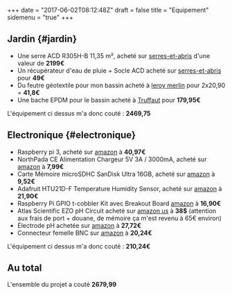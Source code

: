 +++
date = "2017-06-02T08:12:48Z"
draft = false
title = "Equipement"
sidemenu = "true"
+++

## Jardin {#jardin}

- Une serre ACD R305H-B 11,35 m², acheté sur [serres-et-abris](https://www.serres-et-abris.com/199-serre-r305h-b-acd-1135-m-verre-trempe-securitparois-droites.html) d'une valeur de **2199€**
- Un récupérateur d'eau de pluie + Socle ACD acheté sur [serres-et-abris](https://www.serres-et-abris.com/158-recuperateur-d-eau-socle-acd-tous-types-de-serres.html) pour **49€**
- Du feutre géotextile pour mon bassin acheté à [leroy merlin](https://www.leroymerlin.fr/v3/p/produits/feutre-geotextile-pour-liner-ubbink-geotextile-l-5-x-l-2-m-e136898) pour 2x20,90 = **41,8€**
- Une bache EPDM pour le bassin acheté à [Truffaut](http://www.truffaut.com/produit/bache-de-bassin-epdm-epaisseur-0-6-mm-dim-4-x-6m/275216/25232) pour **179,95€**

L'équipement ci dessus m'a donc couté : **2469,75**

## Electronique {#electronique}
- Raspberry pi 3, acheté sur [amazon](https://www.amazon.fr/gp/product/B01CD5VC92) à **40,97€**
- NorthPada CE Alimentation Chargeur 5V 3A / 3000mA, acheté sur [amazon](https://www.amazon.fr/gp/product/B01HNVJ1QM) à **7,99€**
- Carte Mémoire microSDHC SanDisk Ultra 16GB, acheté sur [amazon](https://www.amazon.fr/gp/product/B013UDL5V6) à **9,52€**
- Adafruit HTU21D-F Temperature Humidity Sensor, acheté sur [amazon](https://www.amazon.fr/gp/product/B00OKJFLWO) à **21,90€**
- Raspberry Pi GPIO t-cobbler Kit avec Breakout Board [amazon](https://www.amazon.fr/gp/product/B06XX9LD5M) à **16,90€**
- Atlas Scientific EZO pH Circuit acheté sur [amazon us](https://www.amazon.com/gp/product/B00641R1PQ) à **38$** (attention aux frais de port + douane, de mémoire ça m'est revenu à 65€ environ)
- Électrode pH achetée sur [amazon](https://www.amazon.fr/gp/product/B00MGDWZ9I) à **27,72€**
- Connecteur femelle BNC sur [amazon](https://www.amazon.fr/gp/product/B00CN71O4Y) à **20,24€**

L'équipement ci dessus m'a donc couté : **210,24€**

## Au total
L'ensemble du projet a couté **2679,99**